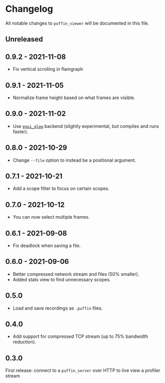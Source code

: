 # Changelog

All notable changes to `puffin_viewer` will be documented in this file.


## Unreleased


## 0.9.2 - 2021-11-08
* Fix vertical scrolling in flamgraph


## 0.9.1 - 2021-11-05
* Normalize frame height based on what frames are visible.


## 0.9.0 - 2021-11-02
* Use [`egui_glow`](https://github.com/emilk/egui/tree/master/egui_glow) backend (slightly experimental, but compiles and runs faster).


## 0.8.0 - 2021-10-29
* Change `--file` option to instead be a positional argument.


## 0.7.1 - 2021-10-21
* Add a scope filter to focus on certain scopes.


## 0.7.0 - 2021-10-12
* You can now select multiple frames.


## 0.6.1 - 2021-09-08
* Fix deadlock when saving a file.


## 0.6.0 - 2021-09-06
* Better compressed network stream and files (50% smaller).
* Added stats view to find unnecessary scopes.


## 0.5.0
* Load and save recordings as `.puffin` files.


## 0.4.0
* Add support for compressed TCP stream (up to 75% bandwidth reduction).


## 0.3.0
First release: connect to a `puffin_server` over HTTP to live view a profiler stream
